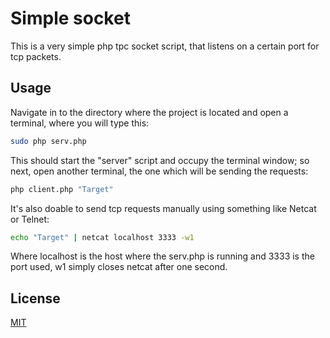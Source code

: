 # Simple socket

This is a very simple php tpc socket script, that listens on a certain port for tcp packets.

## Usage
Navigate in to the directory where the project is located and open a terminal, where you will type this:

```bash
sudo php serv.php
```
This should start the "server" script and occupy the terminal window; so next, open another terminal, the one which will be sending the requests:

```bash
php client.php "Target"
```
It's also doable to send tcp requests manually using something like Netcat or Telnet:

```bash
echo "Target" | netcat localhost 3333 -w1
```
Where localhost is the host where the serv.php is running and 3333 is the port used, w1 simply closes netcat after one second.


## License
[MIT](https://choosealicense.com/licenses/mit/)
